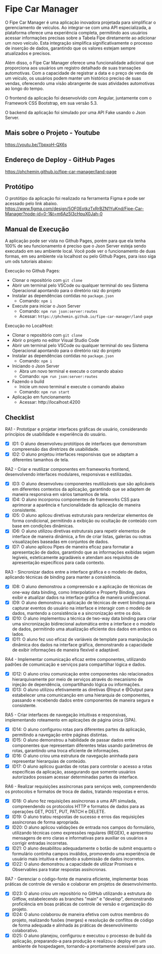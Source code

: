 # Fipe Car Manager
O Fipe Car Manager é uma aplicação inovadora projetada para simplificar o gerenciamento de veículos. Ao integrar-se com uma API especializada, a plataforma oferece uma experiência completa, permitindo aos usuários acessar informações precisas sobre a Tabela Fipe diretamente ao adicionar um novo veículo. Esta integração simplifica significativamente o processo de inserção de dados, garantindo que os valores estejam sempre atualizados e precisos.

Além disso, o Fipe Car Manager oferece uma funcionalidade adicional que proporciona aos usuários um registro detalhado de suas transações automotivas. Com a capacidade de registrar a data e o preço de venda de um veículo, os usuários podem manter um histórico preciso de suas vendas, oferecendo uma visão abrangente de suas atividades automotivas ao longo do tempo.

O frontend da aplicação foi desenvolvido com Angular, juntamente com o Framework CSS Bootstrap, em sua versão 5.3.

O backend da aplicação foi simulado por uma API Fake usando o Json Server.

## Mais sobre o Projeto - Youtube
https://youtu.be/TbpxoH-QX6s

## Endereço de Deploy - GitHub Pages
https://phchemin.github.io/fipe-car-manager/land-page

## Protótipo
O protótipo da aplicação foi realizado na ferramenta Figma e pode ser acessado pelo link abaixo.
https://www.figma.com/design/5OF0EotkzTxRrBZN1YuKnd/Fipe-Car-Manager?node-id=0-1&t=m6Az5I3cHpuX0Jah-0

## Manual de Execução
A aplicação pode ser vista no Github Pages, porém para que ela tenha 100% de seu funcionamento é preciso que o Json Server esteja sendo executado em seu ambiente local.
Você pode ver o funcionamento de duas formas, em seu ambiente via localhost ou pelo Github Pages, para isso siga um ods tutoriais abaixo:

Execução no Github Pages:
- Clonar o repositório com `git clone`
- Abrir um terminal pelo VSCode ou qualquer terminal do seu Sistema Operacional apontando para o diretório raiz do projeto
- Instalar as dependências contidas no `package.json`
  - Comando: `npm i`
- Execute para iniciar o Json Server
  - Comando: `npm run json:server:routes`
  - Acessar: `https://phchemin.github.io/fipe-car-manager/land-page`

Execução no LocalHost:
- Clonar o repositório com `git clone`
- Abrir o projeto no editor Visual Studio Code
- Abrir um terminal pelo VSCode ou qualquer terminal do seu Sistema Operacional apontando para o diretório raiz do projeto
- Instalar as dependências contidas no `package.json`
  - Comando: `npm i`
- Iniciando o Json Server
  - Abra um novo terminal e execute o comando abaixo
  - Comando: `npm run json:server:routes`
- Fazendo o build
  - Inicie um novo terminal e execute o comando abaixo
  - Comando: `npm run start`
- Aplicação em funcionamento
  - Acessar: http://localhost:4200

## Checklist

RA1 - Prototipar e projetar interfaces gráficas de usuário, considerando princípios de usabilidade e experiência do usuário.
  - [X] ID1: O aluno desenvolveu protótipos de interfaces que demonstram compreensão das diretrizes de usabilidade.
  - [X] ID2: O aluno projetou interfaces responsivas que se adaptam a diferentes tamanhos de tela.

RA2 - Criar e reutilizar componentes em frameworks frontend, desenvolvendo interfaces modulares, responsivas e estilizadas.
  - [X] ID3: O aluno desenvolveu componentes reutilizáveis que são aplicáveis em diferentes contextos da aplicação, garantindo que se adaptem de maneira responsiva em vários tamanhos de tela.
  - [X] ID4: O aluno incorporou componentes de frameworks CSS para aprimorar a aparência e funcionalidade da aplicação de maneira consistente.
  - [X] ID5: O aluno aplicou diretivas estruturais para renderizar elementos de forma condicional, permitindo a exibição ou ocultação de conteúdo com base em condições dinâmicas.
  - [X] ID6: O aluno utilizou diretivas estruturais para repetir elementos de interface de maneira dinâmica, a fim de criar listas, galerias ou outras visualizações baseadas em conjuntos de dados.
  - [X] ID7: O aluno aplicou Pipes de maneira eficaz para formatar a apresentação de dados, garantindo que as informações exibidas sejam legíveis, esteticamente agradáveis e atendam aos requisitos de apresentação específicos para cada contexto.

RA3 - Sincronizar dados entre a interface gráfica e o modelo de dados, aplicando técnicas de binding para manter a consistência.
  - [X] ID8: O aluno demonstrou a compreensão e a aplicação de técnicas de one-way data binding, como Interpolation e Property Binding, para exibir e atualizar dados na interface gráfica de maneira unidirecional.
  - [X] ID9: O aluno demonstrou a aplicação de técnicas de event binding para capturar eventos do usuário na interface e interagir com o modelo de dados, mantendo a consistência e a sincronização entre os dois.
  - [X] ID10: O aluno implementou a técnica de two-way data binding para criar uma sincronização bidirecional automática entre a interface e o modelo de dados, permitindo uma atualização eficiente dos dados em ambos os lados.
  - [X] ID11: O aluno fez uso eficaz de variáveis de template para manipulação dinâmica dos dados na interface gráfica, demonstrando a capacidade de exibir informações de maneira flexível e adaptável.

RA4 - Implementar comunicação eficaz entre componentes, utilizando padrões de comunicação e serviços para compartilhar lógica e dados.
  - [X] ID12: O aluno criou comunicação entre componentes não relacionados hierarquivamente por meio de serviços através do mecanismo de injeção de dependência, compartilhando lógica ou informações.
  - [X] ID13: O aluno utilizou efetivamente as diretivas @Input e @Output para estabelecer uma comunicanção em uma hierarquia de componentes, passando e recebendo dados entre componentes de maneira segura e consistente.

RA5 - Criar interfaces de navegação intuitivas e responsivas, implementando roteamento em aplicações de página única (SPA).
  - [X] ID14: O aluno configurou rotas para diferentes partes da aplicação, permitindo a navegação entre páginas distintas.
  - [X] ID15: O aluno demonstrou a habilidade de passar dados entre componentes que representam diferentes telas usando parâmetros de rotas, garantindo uma troca eficiente de informações.
  - [X] ID16: O aluno criou uma estrutura de navegação aninhada para representar hierarquias de conteúdo.
  - [X] ID17: O aluno aplicou guardas de rotas para controlar o acesso a rotas específicas da aplicação, assegurando que somente usuários autorizados possam acessar determinadas partes da interface.

RA6 - Realizar requisições assíncronas para serviços web, compreendendo os protocolos e formatos de troca de dados, tratando respostas e erros.
  - [X] ID18: O aluno fez requisições assíncronas a uma API simulada, compreendendo os protocolos HTTP e formatos de dados para as operações GET, POST, PUT, PATCH e DELETE.
  - [X] ID19: O aluno tratou respostas de sucesso e erros das requisições assíncronas de forma apropriada.
  - [X] ID20: O aluno aplicou validações de entrada nos campos do formulário, utilizando técnicas como expressões regulares (REGEX), e apresentou mensagens de erro claras e informativas para auxiliar os usuários a corrigir entradas incorretas.
  - [X] ID21: O aluno desabilitou adequadamente o botão de submit enquanto o formulário continha campos inválidos, promovendo uma experiência de usuário mais intuitiva e evitando a submissão de dados incorretos.
  - [X] ID22: O aluno demonstrou a capacidade de utilizar Promises e Observables para tratar respostas assíncronas.

RA7 - Gerenciar o código-fonte de maneira eficiente, implementar boas práticas de controle de versão e colaborar em projetos de desenvolvimento.
  - [X] ID23: O aluno criou um repositório no GitHub utilizando a estrutura do Gitflow, estabelecendo as branches "main" e "develop", demonstrando proficiência em boas práticas de controle de versão e organização do projeto.
  - [X] ID24: O aluno colaborou de maneira efetiva com outros membros do projeto, realizando fusões (merges) e resolução de conflitos de código de forma adequada e alinhada às práticas de desenvolvimento colaborativo.
  - [X] ID25: O aluno planejou, configurou e executou o processo de build da aplicação, preparando-a para produção e realizou o deploy em um ambiente de hospedagem, tornando-a prontamente acessível para uso.
